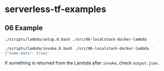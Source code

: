 # serverless-tf-examples

## 06 Example

```bash
./scripts/lambda/setup.0.bash ./src/06-localstack-docker-lambda
```

```bash
./scripts/lambda/invoke.0.bash ./src/06-localstack-docker-lambda '
{"some-data": true}'
```

If something is returned from the Lambda after `invoke`, check `output.json`.
